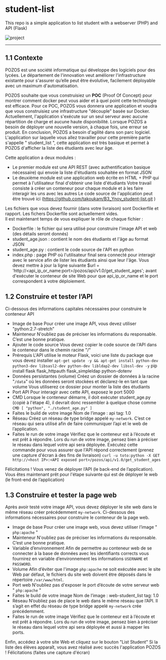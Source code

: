 # student-list 
This repo is a simple application to list student with a webserver (PHP) and API (Flask)

![project](https://user-images.githubusercontent.com/18481009/84582395-ba230b00-adeb-11ea-9453-22ed1be7e268.jpg)


------------

## 1.1	Contexte

POZOS est une société informatique qui développe des logiciels pour des lycées. Le département de l'innovation veut améliorer l'infrastructure existante pour s'assurer qu’elle peut être évolutive, facilement déployable avec un maximum d'automatisation.

POZOS souhaite que vous construisiez un **POC** (Proof Of Concept) pour montrer comment docker peut vous aider et à quel point cette technologie est efficace. Pour ce POC, POZOS vous donnera une application et voudra que vous construisiez une infrastructure "découple" basée sur Docker. Actuellement, l'application s'exécute sur un seul serveur avec aucune répartition de charge et aucune haute disponibilité. Lorsque POZOS a besoin de déployer une nouvelle version, à chaque fois, une erreur se produit. En conclusion, POZOS a besoin d'agilité dans son parc logiciel.
L'application sur laquelle vous allez travailler pour cette première partie s'appelle " student_list ", cette application est très basique et permet à POZOS d'afficher la liste des étudiants avec leur âge.

Cette application a deux modules :
- Le premier module est une API REST (avec authentification basique nécessaire) qui envoie la liste d'étudiants souhaitée en format JSON
- Le deuxième module est une application web écrite en HTML + PHP qui permet à l'utilisateur final d'obtenir une liste d'étudiants
Votre travail consiste à créer un conteneur pour chaque module et à les faire interagir les uns avec les autres
Le code source de l'application peut être trouvé ici (https://github.com/takoukam/B3_Ynov_student-list.git )

Les fichiers que vous devez fournir (dans votre livraison) sont Dockerfile et rapport. Les fichers Dockerfile sont actuellement vides.  
Il est maintenant temps de vous expliquer le rôle de chaque fichier :
-	Dockerfile : le fichier qui sera utilisé pour construire l'image API et web (des détails seront donnés)
-	student_age.json : contient le nom des étudiants et l'âge au format JSON
-	student_age.py : contient le code source de l'API en python
-	index.php : page PHP où l'utilisateur final sera connecté pour interagir avec le service afin de lister les étudiants ainsi que leur l'âge. Vous devez mettre à jour la ligne suivante $url = 'http://<api_ip_or_name:port>/pozos/api/v1.0/get_student_ages'; avant d'exécuter le conteneur de site Web pour que api_ip_or_name et le port correspondent à votre déploiement. 

## 1.2	Construire et tester l’API
Ci-dessous des informations capitales nécessaires pour construire le conteneur API
-	Image de base
Pour créer une image API, vous devez utiliser "python:2.7-stretch"
-	Mainteneur
N'oubliez pas de préciser les informations du responsable. C’est une bonne pratique. 
-	Ajouter le code source
Vous devez copier le code source de l'API dans le conteneur dans le chemin racine "/" 
-	Prérequis
L'API utilise le moteur Flask, voici une liste du package que vous devez installer
````apt-get update -y && apt-get install python-dev python3-dev libsasl2-dev python-dev libldap2-dev libssl-dev -y````
pip install flask flask_httpauth flask_simpleldap python-dotenv
-	Données persistantes (volume)
Créez un dossier de données à la racine "`/data`" où les données seront stockées et déclarez-le en tant que volume
Vous utiliserez ce dossier pour monter la liste des étudiants
-	Port API
Pour interagir avec cette API, exposez le port 5000
-	CMD
Lorsque le conteneur démarre, il doit exécuter student_age.py (copié à l'étape 4), il devrait donc ressembler à quelque chose comme
`CMD [ "python", "./student_age.py" ]`
-	Faites le build de votre image 
Nom de l’image : api 
tag: 1.0
-	Réseau
Créez un réseau de type bridge appelé ``my-network``. C’est ce réseau qui sera utilisé afin de faire communiquer l’api et le web de l’application.  
-	Faites le run de votre image 
Vérifiez que le conteneur est à l’écoute et est prêt à répondre. Lors du run de votre image, pensez bien à préciser le réseau dans lequel votre api sera déployée.  Exécutez cette commande pour vous assurer que l'API répond correctement (prenez une capture d'écran à des fins de livraison)
`curl -u toto:python -X GET http://<host IP>:<API exposed port>/pozos/api/v1.0/get_student_ages`

Félicitations ! Vous venez de déployer l’API (le back-end de l’application). Vous êtes maintenant prêt pour l'étape suivante qui est de déployer le web (le front-end de l’application)


## 1.3	Construire et tester la page web
Après avoir testé votre image API, vous devez déployer le site web dans le même réseau créer précédemment ``my-network``. 
Ci-dessous des informations nécessaires pour construire le conteneur de la page web.
-	Image de base
Pour créer une image web, vous devez utiliser l’image " ``php:apache`` "
-	Mainteneur
N'oubliez pas de préciser les informations du responsable. C’est une bonne pratique. 
-	Variable d’environnement
Afin de permettre au conteneur web de se connecter à la base de données avec les identifiants corrects vous fournirez en variable d’environnement les informations ``USERNAME`` et ``PASSWORD``. 
-	Volume 
Afin d’éviter que l'image ``php:apache`` ne soit exécutée avec le site Web par défaut, le fichiers du site web doivent être déposés dans le répertoire ``/var/www/html``.
-	Port web
N'oubliez pas d'exposer le port d’écoute de votre serveur web " ``php:apache`` "
-	Faites le build de votre image 
Nom de l’image : web-student_list 
tag: 1.0
-	Réseau
N’oubliez pas de place le web dans le même réseau que l’API. Il s’agit en effet du réseau de type bridge appelé ``my-network`` crée précédemment. 
-	Faites le run de votre image 
Vérifiez que le conteneur est à l’écoute et est prêt à répondre. Lors du run de votre image, pensez bien à préciser le réseau dans lequel votre api sera déployée et aussi à mapper les ports.  

Enfin, accédez à votre site Web et cliquez sur le bouton  "List Student"
Si la liste des élèves apparaît, vous avez réalisé avec succès l'application POZOS ! Félicitations (faites une capture d'écran)


